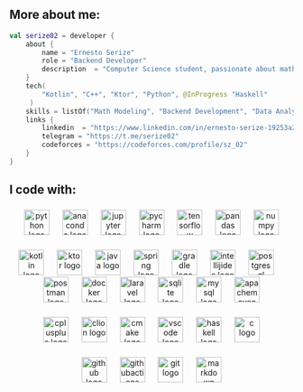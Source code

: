 <h2 align="left">More about me:</h2>

```kotlin
val serize02 = developer {
    about {
        name = "Ernesto Serize"
        role = "Backend Developer"
        description  = "Computer Science student, passionate about math, modeling, and programming"
    }
    tech(
        "Kotlin", "C++", "Ktor", "Python", @InProgress "Haskell"
     )
    skills = listOf("Math Modeling", "Backend Development", "Data Analysis", "Competitive Programming")
    links {
        linkedin  = "https://www.linkedin.com/in/ernesto-serize-19253a299/"
        telegram = "https://t.me/serize02"
        codeforces = "https://codeforces.com/profile/sz_02"
    }
}
```

<h2 align="left">I code with:</h2>

###

<div align="center">
  <img src="https://skillicons.dev/icons?i=py" height="45" alt="python logo"  />
  <img width="15" />
  <img src="https://cdn.simpleicons.org/anaconda/44A833" height="45" alt="anaconda logo"  />
  <img width="15" />
  <img src="https://cdn.simpleicons.org/jupyter/F37626" height="45" alt="jupyter logo"  />
  <img width="15" />
  <img src="https://cdn.jsdelivr.net/gh/devicons/devicon/icons/pycharm/pycharm-original.svg" height="45" alt="pycharm logo"  />
  <img width="15" />
  <img src="https://skillicons.dev/icons?i=tensorflow" height="45" alt="tensorflow logo"  />
  <img width="15" />
  <img src="https://cdn.jsdelivr.net/gh/devicons/devicon/icons/pandas/pandas-original.svg" height="45" alt="pandas logo"  />
  <img width="15" />
  <img src="https://cdn.simpleicons.org/numpy/013243" height="45" alt="numpy logo"  />
</div>

###

<div align="center">
  <img src="https://skillicons.dev/icons?i=kotlin" height="45" alt="kotlin logo"  />
  <img width="15" />
  <img src="https://skillicons.dev/icons?i=ktor" height="45" alt="ktor logo"  />
  <img width="15" />
  <img src="https://skillicons.dev/icons?i=java" height="45" alt="java logo"  />
  <img width="15" />
  <img src="https://cdn.simpleicons.org/spring/6DB33F" height="45" alt="spring logo"  />
  <img width="15" />
  <img src="https://skillicons.dev/icons?i=gradle" height="45" alt="gradle logo"  />
  <img width="15" />
  <img src="https://skillicons.dev/icons?i=idea" height="45" alt="intellijidea logo"  />
  <img width="15" />
  <img src="https://skillicons.dev/icons?i=postgres" height="45" alt="postgresql logo"  />
  <img width="15" />
  <img src="https://skillicons.dev/icons?i=postman" height="45" alt="postman logo"  />
  <img width="15" />
  <img src="https://cdn.simpleicons.org/docker/2496ED" height="45" alt="docker logo"  />
  <img width="15" />
  <img src="https://cdn.jsdelivr.net/gh/devicons/devicon/icons/laravel/laravel-original.svg" height="45" alt="laravel logo"  />
  <img width="15" />
  <img src="https://cdn.jsdelivr.net/gh/devicons/devicon/icons/sqlite/sqlite-original.svg" height="45" alt="sqlite logo"  />
  <img width="15" />
  <img src="https://cdn.jsdelivr.net/gh/devicons/devicon/icons/mysql/mysql-original.svg" height="45" alt="mysql logo"  />
  <img width="15" />
  <img src="https://skillicons.dev/icons?i=maven" height="45" alt="apachemaven logo"  />
</div>

###

<div align="center">
  <img src="https://skillicons.dev/icons?i=cpp" height="45" alt="cplusplus logo"  />
  <img width="15" />
  <img src="https://skillicons.dev/icons?i=clion" height="45" alt="clion logo"  />
  <img width="15" />
  <img src="https://skillicons.dev/icons?i=cmake" height="45" alt="cmake logo"  />
  <img width="15" />
  <img src="https://skillicons.dev/icons?i=vscode" height="45" alt="vscode logo"  />
  <img width="15" />
  <img src="https://skillicons.dev/icons?i=haskell" height="45" alt="haskell logo"  />
  <img width="15" />
  <img src="https://skillicons.dev/icons?i=c" height="45" alt="c logo"  />
</div>

###

<div align="center">
  <img src="https://skillicons.dev/icons?i=github" height="45" alt="github logo"  />
  <img width="15" />
  <img src="https://cdn.simpleicons.org/githubactions/2088FF" height="45" alt="githubactions logo"  />
  <img width="15" />
  <img src="https://skillicons.dev/icons?i=git" height="45" alt="git logo"  />
  <img width="15" />
  <img src="https://skillicons.dev/icons?i=md" height="45" alt="markdown logo"  />
</div>

###

###
